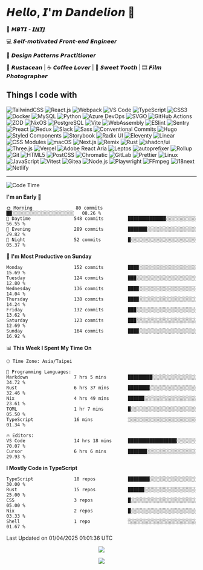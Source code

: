# 𝙃𝙚𝙡𝙡𝙤, 𝙄'𝙢 𝘿𝙖𝙣𝙙𝙚𝙡𝙞𝙤𝙣 🌼

👀 𝙈𝘽𝙏𝙄 - [𝙄𝙉𝙏𝙅](https://www.16personalities.com/intj-personality)

💻 𝙎𝙚𝙡𝙛-𝙢𝙤𝙩𝙞𝙫𝙖𝙩𝙚𝙙 𝙁𝙧𝙤𝙣𝙩-𝙚𝙣𝙙 𝙀𝙣𝙜𝙞𝙣𝙚𝙚𝙧

🧩 𝘿𝙚𝙨𝙞𝙜𝙣 𝙋𝙖𝙩𝙩𝙚𝙧𝙣𝙨 𝙋𝙧𝙖𝙘𝙩𝙞𝙩𝙞𝙤𝙣𝙚𝙧

🦀 𝙍𝙪𝙨𝙩𝙖𝙘𝙚𝙖𝙣 | ☕️ 𝘾𝙤𝙛𝙛𝙚𝙚 𝙇𝙤𝙫𝙚𝙧 | 🍰 𝙎𝙬𝙚𝙚𝙩 𝙏𝙤𝙤𝙩𝙝 | 🎞️ 𝙁𝙞𝙡𝙢 𝙋𝙝𝙤𝙩𝙤𝙜𝙧𝙖𝙥𝙝𝙚𝙧

## Things I code with

![TailwindCSS](https://img.shields.io/badge/-TailwindCSS-06b6d4?style=flat-square&logo=tailwind-css&logoColor=ffffff)
![React.js](https://img.shields.io/badge/-React.js-61dafb?style=flat-square&logo=react&logoColor=ffffff)
![Webpack](https://img.shields.io/badge/-Webpack-8dd6f9?style=flat-square&logo=webpack&logoColor=ffffff)
![VS Code](https://img.shields.io/badge/-VSCode-007acc?style=flat-square&logo=visual-studio-code)
![TypeScript](https://img.shields.io/badge/-TypeScript-007acc?style=flat-square&logo=typescript&logoColor=ffffff)
![CSS3](https://img.shields.io/badge/-CSS3-1572b6?style=flat-square&logo=css3)
![Docker](https://img.shields.io/badge/-Docker-2496ed?style=flat-square&logo=docker&logoColor=ffffff)
![MySQL](https://img.shields.io/badge/-MySQL-4479a1?style=flat-square&logo=mysql&logoColor=ffffff)
![Python](https://img.shields.io/badge/-Python-3776ab?style=flat-square&logo=python&logoColor=ffffff)
![Azure DevOps](https://img.shields.io/badge/-Azure_DevOps-0078d7?style=flat-square&logo=azuredevops&logoColor=ffffff)
![SVGO](https://img.shields.io/badge/-SVGO-3e7fc1?style=flat-square&logo=svgo&logoColor=ffffff)
![GitHub Actions](https://img.shields.io/badge/-GitHub_Actions-2088ff?style=flat-square&logo=githubactions&logoColor=ffffff)
![ZOD](https://img.shields.io/badge/-ZOD-3e67b1?style=flat-square&logo=zod&logoColor=ffffff)
![NixOS](https://img.shields.io/badge/-NixOS-5277c3?style=flat-square&logo=nixos&logoColor=ffffff)
![PostgreSQL](https://img.shields.io/badge/-PostgreSQL-4169e1?style=flat-square&logo=postgresql&logoColor=ffffff)
![Vite](https://img.shields.io/badge/-Vite-646cff?style=flat-square&logo=vite&logoColor=ffffff)
![WebAssembly](https://img.shields.io/badge/-WebAssembly-654ff0?style=flat-square&logo=webassembly&logoColor=ffffff)
![ESlint](https://img.shields.io/badge/-ESLint-4b32c3?style=flat-square&logo=eslint)
![Sentry](https://img.shields.io/badge/-Sentry-362d59?style=flat-square&logo=sentry&logoColor=ffffff)
![Preact](https://img.shields.io/badge/-Preact-673ab8?style=flat-square&logo=preact)
![Redux](https://img.shields.io/badge/-Redux-764abc?style=flat-square&logo=redux)
![Slack](https://img.shields.io/badge/-Slack-4a154b?style=flat-square&logo=slack)
![Sass](https://img.shields.io/badge/-Sass-cc6699?style=flat-square&logo=sass&logoColor=ffffff)
![Conventional Commits](https://img.shields.io/badge/-Conventional_Commits-fe5196?style=flat-square&logo=conventionalcommits&logoColor=ffffff)
![Hugo](https://img.shields.io/badge/-Hugo-ff4088?style=flat-square&logo=hugo&logoColor=ffffff)
![Styled Components](https://img.shields.io/badge/-styled--components-db7093?style=flat-square&logo=styledcomponents&logoColor=ffffff)
![Storybook](https://img.shields.io/badge/-Storybook-ff4785?style=flat-square&logo=storybook&logoColor=ffffff)
![Radix UI](https://img.shields.io/badge/-Radix_UI-161618?style=flat-square&logo=radixui&logoColor=ffffff)
![Eleventy](https://img.shields.io/badge/-Eleventy-222222?style=flat-square&logo=eleventy&logoColor=ffffff)
![Linear](https://img.shields.io/badge/-Linear-222326?style=flat-square&logo=linear&logoColor=ffffff)
![CSS Modules](https://img.shields.io/badge/-CSS_Modules-000000?style=flat-square&logo=cssmodules&logoColor=ffffff)
![macOS](https://img.shields.io/badge/-macOS-000000?style=flat-square&logo=macos&logoColor=ffffff)
![Next.js](https://img.shields.io/badge/-Next.js-000000?style=flat-square&logo=next.js&logoColor=ffffff)
![Remix](https://img.shields.io/badge/-Remix-000000?style=flat-square&logo=remix&logoColor=ffffff)
![Rust](https://img.shields.io/badge/-Rust-000000?style=flat-square&logo=rust)
![shadcn/ui](https://img.shields.io/badge/-shadcn/ui-000000?style=flat-square&logo=shadcn/ui&logoColor=ffffff)
![Three.js](https://img.shields.io/badge/-Three.js-000000?style=flat-square&logo=three.js&logoColor=ffffff)
![Vercel](https://img.shields.io/badge/-Vercel-000000?style=flat-square&logo=vercel&logoColor=ffffff)
![Adobe React Aria](https://img.shields.io/badge/-React_Aria-ff0000?style=flat-square&logo=adobe&logoColor=ffffff)
![Leptos](https://img.shields.io/badge/-Leptos-ef3939?style=flat-square&logo=leptos&logoColor=ffffff)
![autoprefixer](https://img.shields.io/badge/-autoprefixer-dd3735?style=flat-square&logo=autoprefixer&logoColor=ffffff)
![Rollup](https://img.shields.io/badge/-Rollup-ec4a3f?style=flat-square&logo=rollupdotjs&logoColor=ffffff)
![Git](https://img.shields.io/badge/-Git-f05032?style=flat-square&logo=git&logoColor=%23ffffff)
![HTML5](https://img.shields.io/badge/-HTML5-e34f26?style=flat-square&logo=html5&logoColor=ffffff)
![PostCSS](https://img.shields.io/badge/-PostCSS-dd3a0a?style=flat-square&logo=postcss&logoColor=ffffff)
![Chromatic](https://img.shields.io/badge/-Chromatic-fc521f?style=flat-square&logo=chromatic&logoColor=ffffff)
![GitLab](https://img.shields.io/badge/-GitLab-fca121?style=flat-square&logo=gitlab)
![Prettier](https://img.shields.io/badge/-Prettier-f7b93e?style=flat-square&logo=prettier&logoColor=ffffff)
![Linux](https://img.shields.io/badge/-Linux-fcc624?style=flat-square&logo=linux&logoColor=000000)
![JavaScript](https://img.shields.io/badge/-JavaScript-f7df1e?style=flat-square&logo=javascript&logoColor=000000)
![Vitest](https://img.shields.io/badge/-Vitest-6e9f18?style=flat-square&logo=vitest&logoColor=ffffff)
![Gitea](https://img.shields.io/badge/-Gitea-609926?style=flat-square&logo=gitea&logoColor=ffffff)
![Node.js](https://img.shields.io/badge/-Node.js-339933?style=flat-square&logo=node.js&logoColor=ffffff)
![Playwright](https://img.shields.io/badge/-Playwright-44BA4A?style=flat-square&logo=playwright&logoColor=ffffff)
![FFmpeg](https://img.shields.io/badge/-FFmpeg-007808?style=flat-square&logo=ffmpeg&logoColor=ffffff)
![i18next](https://img.shields.io/badge/-i18next-26a69a?style=flat-square&logo=i18next&logoColor=ffffff)
![Netlify](https://img.shields.io/badge/-Netlify-00c7b7?style=flat-square&logo=netlify&logoColor=ffffff)

---

<!--START_SECTION:waka-->
![Code Time](http://img.shields.io/badge/Code%20Time-1%2C099%20hrs%2018%20mins-blue)

**I'm an Early 🐤** 

```text
🌞 Morning                80 commits          ██░░░░░░░░░░░░░░░░░░░░░░░   08.26 % 
🌆 Daytime                548 commits         ██████████████░░░░░░░░░░░   56.55 % 
🌃 Evening                289 commits         ███████░░░░░░░░░░░░░░░░░░   29.82 % 
🌙 Night                  52 commits          █░░░░░░░░░░░░░░░░░░░░░░░░   05.37 % 
```
📅 **I'm Most Productive on Sunday** 

```text
Monday                   152 commits         ████░░░░░░░░░░░░░░░░░░░░░   15.69 % 
Tuesday                  124 commits         ███░░░░░░░░░░░░░░░░░░░░░░   12.80 % 
Wednesday                136 commits         ████░░░░░░░░░░░░░░░░░░░░░   14.04 % 
Thursday                 138 commits         ████░░░░░░░░░░░░░░░░░░░░░   14.24 % 
Friday                   132 commits         ███░░░░░░░░░░░░░░░░░░░░░░   13.62 % 
Saturday                 123 commits         ███░░░░░░░░░░░░░░░░░░░░░░   12.69 % 
Sunday                   164 commits         ████░░░░░░░░░░░░░░░░░░░░░   16.92 % 
```


📊 **This Week I Spent My Time On** 

```text
🕑︎ Time Zone: Asia/Taipei

💬 Programming Languages: 
Markdown                 7 hrs 5 mins        █████████░░░░░░░░░░░░░░░░   34.72 % 
Rust                     6 hrs 37 mins       ████████░░░░░░░░░░░░░░░░░   32.46 % 
Nix                      4 hrs 49 mins       ██████░░░░░░░░░░░░░░░░░░░   23.61 % 
TOML                     1 hr 7 mins         █░░░░░░░░░░░░░░░░░░░░░░░░   05.50 % 
TypeScript               16 mins             ░░░░░░░░░░░░░░░░░░░░░░░░░   01.34 % 

🔥 Editors: 
VS Code                  14 hrs 18 mins      ██████████████████░░░░░░░   70.07 % 
Cursor                   6 hrs 6 mins        ███████░░░░░░░░░░░░░░░░░░   29.93 % 
```

**I Mostly Code in TypeScript** 

```text
TypeScript               18 repos            ████████░░░░░░░░░░░░░░░░░   30.00 % 
Rust                     15 repos            ██████░░░░░░░░░░░░░░░░░░░   25.00 % 
CSS                      3 repos             █░░░░░░░░░░░░░░░░░░░░░░░░   05.00 % 
Nix                      2 repos             █░░░░░░░░░░░░░░░░░░░░░░░░   03.33 % 
Shell                    1 repo              ░░░░░░░░░░░░░░░░░░░░░░░░░   01.67 % 
```




 Last Updated on 01/04/2025 01:01:36 UTC
<!--END_SECTION:waka-->

<p align="center">
  <img src="https://spotify-github-profile.kittinanx.com/api/view?uid=316p7m2vvcxokdsievmqatijttte&cover_image=true&theme=novatorem&show_offline=true&background_color=121212&interchange=false&bar_color=53b14f&bar_color_cover=false">
</p>

<p align="center">
  <img src="https://spotify-recently-played-readme.vercel.app/api?user=316p7m2vvcxokdsievmqatijttte&count=5">
</p>
